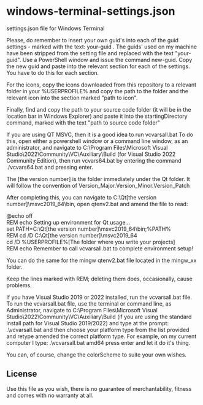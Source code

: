 # windows-terminal-settings.json
settings.json file for Windows Terminal

Please, do remember to insert your own guid's into each of the guid settings - marked with the text: your-guid .
The guids' used on my machine have been stripped from the setting file and replaced with the text "your-guid".
Use a PowerShell window and issue the command new-guid. 
Copy the new guid and paste into the relevant section for each of the settings. You have to do this for each section.

For the icons, copy the icons downloaded from this repository to a relevant folder in your %USERPROFILE% and copy the path to the folder and the relevant icon into the section marked "path to icon".

Finally, find and copy the path to your source code folder (it will be in the location bar in Windows Explorer) and paste it into the startingDirectory command, marked with the text "path to source code folder"

If you are using QT MSVC, then it is a good idea to run vcvarsall.bat
To do this, open either a powershell window or a command line window, as an administrator, and navigate to C:\Program Files\Microsoft Visual Studio\2022\Community\VC\Auxiliary\Build (for Visual Studio 2022 Community Edition), then run vcvars64.bat by entering the command ./vcvars64.bat and pressing enter. 

The [the version number] is the folder immediately under the Qt folder. It will follow the convention of Version_Major.Version_Minor.Version_Patch

After completing this, you can navigate to C:\Qt\[the version number]\msvc2019_64\bin, open qtenv2.bat and amend the file to read:

@echo off  
REM echo Setting up environment for Qt usage...  
set PATH=C:\Qt\[the version number]\msvc2019_64\bin;%PATH%  
REM cd /D C:\Qt\[the version number]\msvc2019_64  
cd /D %USERPROFILE%\[The folder where you write your projects]  
REM echo Remember to call vcvarsall.bat to complete environment setup!  

You can do the same for the mingw qtenv2.bat file located in the mingw_xx folder. 

Keep the lines marked with REM; deleting them does, occasionally, cause problems. 

If you have Visual Studio 2019 or 2022 installed, run the vcvarsall.bat file. 
To run the vcvarsall.bat file, use the terminal or command line, as Administrator, navigate to C:\Program Files\Microsoft Visual Studio\2022\Community\VC\Auxiliary\Build (if you are using the standard install path for Visual Studio 2019/2022) and type at the prompt:
.\vcvarsall.bat and then choose your platform type from the list provided and retype amended the correct platform type. 
For example, on my current computer I type:
.\vcvarsall.bat amd64 
press enter and let it do it's thing.

You can, of course, change the colorScheme to suite your own wishes.

## License
Use this file as you wish, there is no guarantee of merchantability, fitness and comes with no warranty at all. 
